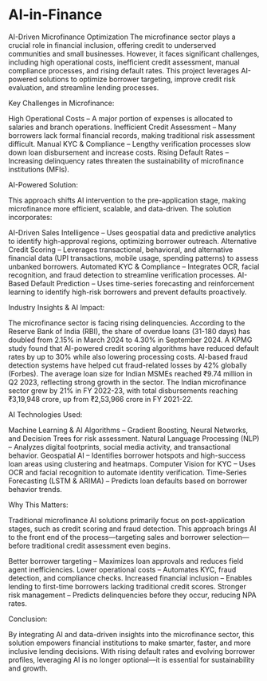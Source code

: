 # AI-in-Finance
AI-Driven Microfinance Optimization
The microfinance sector plays a crucial role in financial inclusion, offering credit to underserved communities and small businesses. However, it faces significant challenges, including high operational costs, inefficient credit assessment, manual compliance processes, and rising default rates. This project leverages AI-powered solutions to optimize borrower targeting, improve credit risk evaluation, and streamline lending processes.

Key Challenges in Microfinance:

High Operational Costs – A major portion of expenses is allocated to salaries and branch operations.
Inefficient Credit Assessment – Many borrowers lack formal financial records, making traditional risk assessment difficult.
Manual KYC & Compliance – Lengthy verification processes slow down loan disbursement and increase costs.
Rising Default Rates – Increasing delinquency rates threaten the sustainability of microfinance institutions (MFIs).

AI-Powered Solution:

This approach shifts AI intervention to the pre-application stage, making microfinance more efficient, scalable, and data-driven. The solution incorporates:

AI-Driven Sales Intelligence – Uses geospatial data and predictive analytics to identify high-approval regions, optimizing borrower outreach.
Alternative Credit Scoring – Leverages transactional, behavioral, and alternative financial data (UPI transactions, mobile usage, spending patterns) to assess unbanked borrowers.
Automated KYC & Compliance – Integrates OCR, facial recognition, and fraud detection to streamline verification processes.
AI-Based Default Prediction – Uses time-series forecasting and reinforcement learning to identify high-risk borrowers and prevent defaults proactively.

Industry Insights & AI Impact:

The microfinance sector is facing rising delinquencies. According to the Reserve Bank of India (RBI), the share of overdue loans (31-180 days) has doubled from 2.15% in March 2024 to 4.30% in September 2024.
A KPMG study found that AI-powered credit scoring algorithms have reduced default rates by up to 30% while also lowering processing costs.
AI-based fraud detection systems have helped cut fraud-related losses by 42% globally (Forbes).
The average loan size for Indian MSMEs reached ₹9.74 million in Q2 2023, reflecting strong growth in the sector.
The Indian microfinance sector grew by 21% in FY 2022-23, with total disbursements reaching ₹3,19,948 crore, up from ₹2,53,966 crore in FY 2021-22.

AI Technologies Used:

Machine Learning & AI Algorithms – Gradient Boosting, Neural Networks, and Decision Trees for risk assessment.
Natural Language Processing (NLP) – Analyzes digital footprints, social media activity, and transactional behavior.
Geospatial AI – Identifies borrower hotspots and high-success loan areas using clustering and heatmaps.
Computer Vision for KYC – Uses OCR and facial recognition to automate identity verification.
Time-Series Forecasting (LSTM & ARIMA) – Predicts loan defaults based on borrower behavior trends.

Why This Matters:

Traditional microfinance AI solutions primarily focus on post-application stages, such as credit scoring and fraud detection. This approach brings AI to the front end of the process—targeting sales and borrower selection—before traditional credit assessment even begins.

Better borrower targeting – Maximizes loan approvals and reduces field agent inefficiencies.
Lower operational costs – Automates KYC, fraud detection, and compliance checks.
Increased financial inclusion – Enables lending to first-time borrowers lacking traditional credit scores.
Stronger risk management – Predicts delinquencies before they occur, reducing NPA rates.

Conclusion:

By integrating AI and data-driven insights into the microfinance sector, this solution empowers financial institutions to make smarter, faster, and more inclusive lending decisions. With rising default rates and evolving borrower profiles, leveraging AI is no longer optional—it is essential for sustainability and growth.
